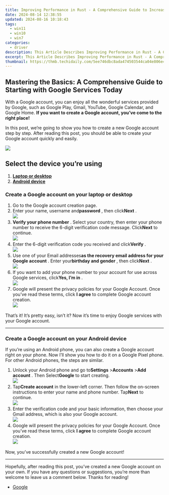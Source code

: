 ```yaml
---
title: Improving Performance in Rust - A Comprehensive Guide to Increasing Your Frames Per Second (FPS)
date: 2024-08-14 12:38:55
updated: 2024-08-16 10:18:43
tags:
  - win11
  - win10
  - win7
categories:
  - driver
description: This Article Describes Improving Performance in Rust - A Comprehensive Guide to Increasing Your Frames Per Second (FPS)
excerpt: This Article Describes Improving Performance in Rust - A Comprehensive Guide to Increasing Your Frames Per Second (FPS)
thumbnail: https://thmb.techidaily.com/5ee746dbc8ada474503544ca04e806e436db5d4104755754e528cce96e41f403.jpg
---
```


## Mastering the Basics: A Comprehensive Guide to Starting with Google Services Today

With a Google account, you can enjoy all the wonderful services provided by Google, such as Google Play, Gmail, YouTube, Google Calendar, and Google Home. **If you want to create a Google account, you’ve come to the right place!**

 In this post, we’re going to show you how to create a new Google account step by step. After reading this post, you should be able to create your Google account quickly and easily.

![](https://images.drivereasy.com/wp-content/uploads/2019/05/Google-account.png)

## Select the device you’re using

1. **[Laptop or desktop](https://tools.techidaily.com/drivereasy/download/)**
2. **[Android device](https://tools.techidaily.com/drivereasy/download/)**

### Create a Google account on your laptop or desktop

1. Go to the Google account creation page.
2. Enter your name, username and**password** , then click**Next** .  
![](https://images.drivereasy.com/wp-content/uploads/2019/05/create-google-account.png)
3. **Verify your phone number** . Select your country, then enter your phone number to receive the 6-digit verification code message. Click**Next** to continue.  
![](https://images.drivereasy.com/wp-content/uploads/2019/05/verify-your-phone-number.png)
4. Enter the 6-digit verification code you received and click**Verify** .  
![](https://images.drivereasy.com/wp-content/uploads/2019/05/verify-your-phone-number-2.png)
5. Use one of your Email addresses**as the recovery email address for your Google account** . Enter your**birthday and gender** , then click**Next** .  
![](https://images.drivereasy.com/wp-content/uploads/2019/05/welcome-to-Google.png)
6. If you want to add your phone number to your account for use across Google services, click**Yes, I’m in** .  
![](https://images.drivereasy.com/wp-content/uploads/2019/05/get-more-from-your-number.png)
7. Google will present the privacy policies for your Google Account. Once you’ve read these terms, click **I agree** to complete Google account creation.  
![](https://images.drivereasy.com/wp-content/uploads/2019/05/google-account-creation.png)

 That’s it! It’s pretty easy, isn’t it? Now it’s time to enjoy Google services with your Google account.

---

### Create a Google account on your Android device

 If you’re using an Android phone, you can also create a Google account right on your phone. Now I’ll show you how to do it on a Google Pixel phone. For other Android phones, the steps are similar.

1. Unlock your Android phone and go to**Settings** \>**Accounts** \>**Add account** . Then Select**Google** to start creating.  
![](https://images.drivereasy.com/wp-content/uploads/2019/05/Settings-Accounts-Add-account-google.png)
2. Tap**Create account** in the lower-left corner. Then follow the on-screen instructions to enter your name and phone number. Tap**Next** to continue.  
![](https://images.drivereasy.com/wp-content/uploads/2019/05/Create-Google-account-on-Android-phone.png)
3. Enter the verification code and your basic information, then choose your Gmail address, which is also your Google account.  
![](https://images.drivereasy.com/wp-content/uploads/2019/05/create-google-account-3.png)
4. Google will present the privacy policies for your Google Account. Once you’ve read these terms, click **I agree** to complete Google account creation.  
![](https://images.drivereasy.com/wp-content/uploads/2019/05/create-google-account-4-1.png)

Now, you’ve successfully created a new Google account!

---

 Hopefully, after reading this post, you’ve created a new Google account on your own. If you have any questions or suggestions, you’re more than welcome to leave us a comment below. Thanks for reading!

* [Google](https://tools.techidaily.com/drivereasy/download/)

<ins class="adsbygoogle"
     style="display:block"
     data-ad-format="autorelaxed"
     data-ad-client="ca-pub-7571918770474297"
     data-ad-slot="1223367746"></ins>



<ins class="adsbygoogle"
     style="display:block"
     data-ad-client="ca-pub-7571918770474297"
     data-ad-slot="8358498916"
     data-ad-format="auto"
     data-full-width-responsive="true"></ins>
